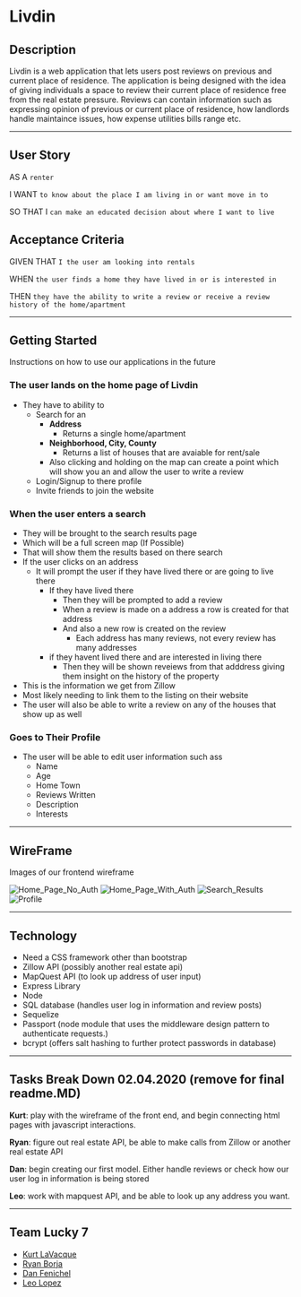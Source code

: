 # Livdin

## Description 


Livdin is a web application that lets users post reviews on previous and current place of residence. The application is being designed with the idea of giving individuals a space to review their current place of residence free from the real estate pressure. Reviews can contain information such as expressing opinion of previous or current place of residence, how landlords handle maintaince issues, how expense utilities bills range etc.  

---
## User Story

AS A `renter`

I WANT `to know about the place I am living in or want move in to`

SO THAT I `can make an educated decision about where I want to live`

## Acceptance Criteria

GIVEN THAT `I the user am looking into rentals`

WHEN `the user finds a home they have lived in or is interested in`

THEN `they have the ability to write a review or receive a review history of the home/apartment`

---
## Getting Started

Instructions on how to use our applications in the future  

### The user lands on the home page of Livdin
* They have to ability to 
    * Search for an
        * __Address__
            * Returns a single home/apartment
        * __Neighborhood, City, County__
            * Returns a list of houses that are avaiable for rent/sale
        * Also clicking and holding on the map can create a point which will show you an and allow the user to write a review
    * Login/Signup to there profile
    * Invite friends to join the website
###  When the user enters a search
* They will be brought to the search results page
* Which will be a full screen map (If Possible)
* That will show them the results based on there search
* If the user clicks on an address
    * It will prompt the user if they have lived there or are going to live there
        * If they have lived there
            * Then they will be prompted to add a review
            * When a review is made on a address a row is created for that address
            * And also a new row is created on the review
                * Each address has many reviews, not every review has many addresses
        * if they havent lived there and are interested in living there
            * Then they will be shown reveiews from that adddress giving them insight on the history of the property
* This is the information we get from Zillow
* Most likely needing to link them to the listing on their website
* The user will also be able to write a review on any of the houses that show up as well

###  Goes to Their Profile
* The user will be able to edit user information such ass
    * Name
    * Age
    * Home Town
    * Reviews Written
    * Description
    * Interests

---
## WireFrame

Images of our frontend wireframe  

![Home_Page_No_Auth](./public/images/Home_Page_With_Auth.png)
![Home_Page_With_Auth](./public/images/Home_Page_No_Auth.png)
![Search_Results](./public/images/Search_Results.png)
![Profile](./public/images/Profile.png)



---
## Technology

* Need a CSS framework other than bootstrap
* Zillow API (possibly another real estate api)
* MapQuest API (to look up address of user input)
* Express Library
* Node 
* SQL database (handles user log in information and review posts)
* Sequelize
* Passport (node module that uses the middleware design pattern to authenticate requests.)
* bcrypt (offers salt hashing to further protect passwords in database)


---
## Tasks Break Down 02.04.2020 (remove for final readme.MD)

__Kurt__: play with the wireframe of the front end, and begin       connecting html pages with javascript interactions.  

__Ryan__: figure out real estate API, be able to make calls from Zillow or another real estate API  

__Dan__: begin creating our first model. Either handle reviews or check how our user log in information is being stored  

__Leo__: work with mapquest API, and be able to look up any address you want. 

---
## Team Lucky 7

* [Kurt LaVacque](https://github.com/livingkurt) 
* [Ryan Borja](https://github.com/SteelersFan254) 
* [Dan Fenichel](https://github.com/danfenichel) 
* [Leo Lopez](https://github.com/leolopez10) 


